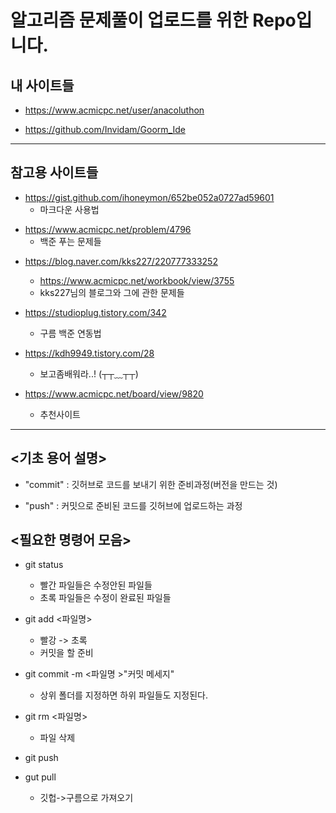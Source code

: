 # 알고리즘 문제풀이 업로드를 위한 Repo입니다.





## 내 사이트들
+ https://www.acmicpc.net/user/anacoluthon




+ https://github.com/Invidam/Goorm_Ide


-----------------------------


## 참고용 사이트들
+ https://gist.github.com/ihoneymon/652be052a0727ad59601
	+ 마크다운 사용법
	
	
	
* https://www.acmicpc.net/problem/4796
	+ 백준 푸는 문제들
	
	
	
+ https://blog.naver.com/kks227/220777333252
	+ https://www.acmicpc.net/workbook/view/3755
	+ kks227님의 블로그와 그에 관한 문제들
	
	
	
+ https://studioplug.tistory.com/342
	+ 구름 백준 연동법
	

+ https://kdh9949.tistory.com/28
	+ 보고좀배워라..! (┬┬﹏┬┬)
+ https://www.acmicpc.net/board/view/9820
	+ 추천사이트

--------


## <기초 용어 설명>
+ "commit" : 깃허브로 코드를 보내기 위한 준비과정(버전을 만드는 것)




+ "push"	: 커밋으로 준비된 코드를 깃허브에 업로드하는 과정



## <필요한 명령어 모음>
+ git status   
	+ 빨간 파일들은 수정안된 파일들
	+ 초록 파일들은 수정이 완료된 파일들




+ git add <파일명>
	+ 빨강 -> 초록 
	+ 커밋을 할 준비




+ git commit -m <파일명 >"커밋 메세지"
	+ 상위 폴더를 지정하면 하위 파일들도 지정된다.
	
	
	
	
+ git rm <파일명> 
	+ 파일 삭제
	
	
	
	
+ git push



+ gut pull
	+ 깃헙->구름으로 가져오기
	
	
	
